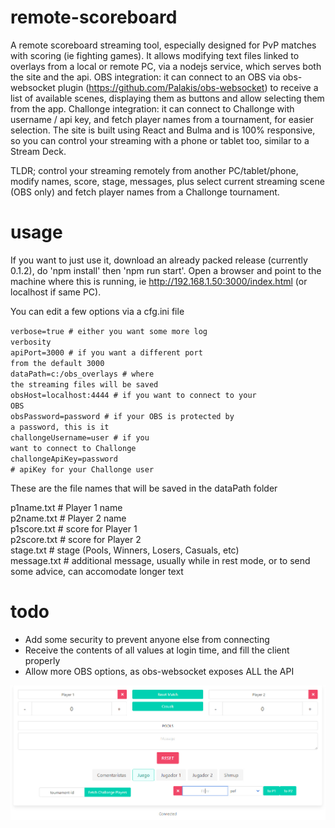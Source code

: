 # remote-scoreboard
A remote scoreboard streaming tool, especially designed for PvP matches with scoring (ie fighting games).
It allows modifying text files linked to overlays from a local or remote PC, via a nodejs service, which serves both the site and the api.
OBS integration: it can connect to an OBS via obs-websocket plugin (https://github.com/Palakis/obs-websocket) to receive a list of available scenes, displaying them as buttons and allow selecting them from the app.
Challonge integration: it can connect to Challonge with username / api key, and fetch player names from a tournament, for easier selection.
The site is built using React and Bulma and is 100% responsive, so you can control your streaming with a phone or tablet too, similar to a Stream Deck.

TLDR; control your streaming remotely from another PC/tablet/phone, modify names, score, stage, messages, plus select current streaming scene (OBS only) and fetch player names from a Challonge tournament.

# usage
If you want to just use it, download an already packed release (currently 0.1.2), do 'npm install' then 'npm run start'.
Open a browser and point to the machine where this is running, ie http://192.168.1.50:3000/index.html (or localhost if same PC).

You can edit a few options via a cfg.ini file

<code>verbose=true              # either you want some more log verbosity</code></br>
<code>apiPort=3000              # if you want a different port from the default 3000</code></br>
<code>dataPath=c:/obs_overlays  # where the streaming files will be saved</code></br>
<code>obsHost=localhost:4444    # if you want to connect to your OBS</code></br>
<code>obsPassword=password      # if your OBS is protected by a password, this is it</code></br>
<code>challongeUsername=user    # if you want to connect to Challonge</code></br>
<code>challongeApiKey=password  # apiKey for your Challonge user</code></br>

These are the file names that will be saved in the dataPath folder

p1name.txt # Player 1 name</br>
p2name.txt # Player 2 name</br>
p1score.txt # score for Player 1</br>
p2score.txt # score for Player 2</br>
stage.txt # stage (Pools, Winners, Losers, Casuals, etc)</br>
message.txt # additional message, usually while in rest mode, or to send some advice, can accomodate longer text</br>

# todo
- Add some security to prevent anyone else from connecting
- Receive the contents of all values at login time, and fill the client properly
- Allow more OBS options, as obs-websocket exposes ALL the API

![Alt text](/remote-scoreboard.jpg?raw=true)
